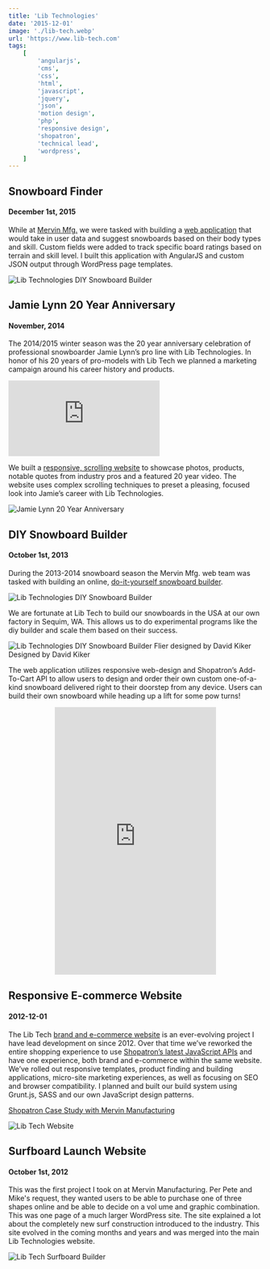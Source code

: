 ```yaml
---
title: 'Lib Technologies'
date: '2015-12-01'
image: './lib-tech.webp'
url: 'https://www.lib-tech.com'
tags:
    [
        'angularjs',
        'cms',
        'css',
        'html',
        'javascript',
        'jquery',
        'json',
        'motion design',
        'php',
        'responsive design',
        'shopatron',
        'technical lead',
        'wordpress',
    ]
---
```


## Snowboard Finder

#### December 1st, 2015

While at [Mervin Mfg.](https://www.mervin.com) we were tasked with building a [web application](https://www.lib-tech.com/snowboarding/snowboard-finder/) that would take in user data and suggest snowboards based on their body types and skill. Custom fields were added to track specific board ratings based on terrain and skill level. I built this application with AngularJS and custom JSON output through WordPress page templates.

![Lib Technologies DIY Snowboard Builder](./lib-tech-snowboard-finder.webp)

## Jamie Lynn 20 Year Anniversary

#### November, 2014

The 2014/2015 winter season was the 20 year anniversary celebration of professional snowboarder Jamie Lynn’s pro line with Lib Technologies. In honor of his 20 years of pro-models with Lib Tech we planned a marketing campaign around his career history and products.

<div class="embed-video">
    <iframe src="https://player.vimeo.com/video/112238604?h=ade86b24db&color=99cc33&title=0&byline=0&portrait=0" frameborder="0" allow="autoplay; fullscreen; picture-in-picture" allowfullscreen></iframe>
</div>

We built a [responsive, scrolling website](https://www.lib-tech.com/snowboarding/jamie-lynn-20-year-anniversary/) to showcase photos, products, notable quotes from industry pros and a featured 20 year video. The website uses complex scrolling techniques to preset a pleasing, focused look into Jamie’s career with Lib Technologies.

![Jamie Lynn 20 Year Anniversary](./lib-tech-jamie-lynn.webp)

## DIY Snowboard Builder

#### October 1st, 2013

During the 2013-2014 snowboard season the Mervin Mfg. web team was tasked with building an online, [do-it-yourself snowboard builder](https://www.lib-tech.com/diy).

![Lib Technologies DIY Snowboard Builder](./lib-tech-diy-snowboard-builder.webp)

We are fortunate at Lib Tech to build our snowboards in the USA at our own factory in Sequim, WA. This allows us to do experimental programs like the diy builder and scale them based on their success.

![Lib Technologies DIY Snowboard Builder Flier designed by David Kiker](./lib-tech-diy-snowboard-builder-flier.webp)
Designed by David Kiker

The web application utilizes responsive web-design and Shopatron’s Add-To-Cart API to allow users to design and order their own custom one-of-a-kind snowboard delivered right to their doorstep from any device. Users can build their own snowboard while heading up a lift for some pow turns!

<iframe width="320" height="530" src="https://www.instagram.com/p/jjxe9KuzaL/embed/" frameborder="0" style="margin: 0 auto; display: block;"></iframe>

## Responsive E-commerce Website

#### 2012-12-01

The Lib Tech [brand and e-commerce website](https://www.lib-tech.com) is an ever-evolving project I have lead development on since 2012. Over that time we’ve reworked the entire shopping experience to use [Shopatron’s latest JavaScript APIs](/documents/shopatron-mervin-manufacturing-case-study.pdf) and have one experience, both brand and e-commerce within the same website. We’ve rolled out responsive templates, product finding and building applications, micro-site marketing experiences, as well as focusing on SEO and browser compatibility. I planned and built our build system using Grunt.js, SASS and our own JavaScript design patterns.

[Shopatron Case Study with Mervin Manufacturing](/documents/shopatron-mervin-manufacturing-case-study.pdf)

![Lib Tech Website](./lib-tech-website.webp)

## Surfboard Launch Website

#### October 1st, 2012

This was the first project I took on at Mervin Manufacturing. Per Pete and Mike's request, they wanted users to be able to purchase one of three shapes online and be able to decide on a vol ume and graphic combination. This was one page of a much larger WordPress site. The site explained a lot about the completely new surf construction introduced to the industry. This site evolved in the coming months and years and was merged into the main Lib Technologies website.

![Lib Tech Surfboard Builder](./lib-tech-surfboard-builder.webp)
